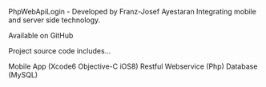 PhpWebApiLogin - Developed by Franz-Josef Ayestaran
Integrating mobile and server side technology.

Available on GitHub

Project source code includes...

Mobile App (Xcode6 Objective-C iOS8)
Restful Webservice (Php)
Database (MySQL)
